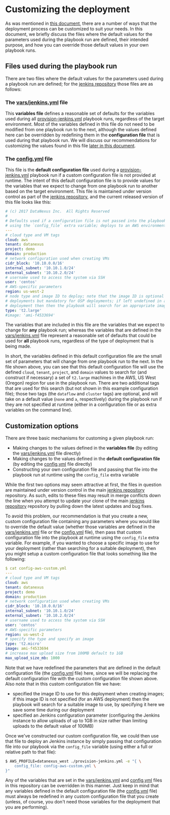 # Customizing the deployment
As was mentioned in [this document](Deployment-Scenarios.md), there are a number of ways that the deployment process can be customized to suit your needs. In this document, we briefly discuss the files where the default values for the parameters used during the playbook run are defined, their intended purpose, and how you can override those default values in your own playbook runs.

## Files used during the playbook run
There are two files where the default values for the parameters used during a playbook run are defined; for the [jenkins repository](https://github.com/Datanexus/jenkins) those files are as follows:

### The [vars/jenkins.yml](../vars/jenkins.yml) file
This **variables file** defines a reasonable set of defaults for the variables used during all [provision-jenkins.yml](../provision-jenkins.yml) playbook runs, regardless of the target environment. Most of the variables defined in this file do not need to be modified from one playbook run to the next, although the values defined here can be overridden by redefining them in the **configuration file** that is used during that playbook run. We will discuss our recommendations for customizing the values found in this file [later in this document](#customization-options).

### The [config.yml](../config.yml) file

This file is the **default configuration file** used during a [provision-jenkins.yml](../provision-jenkins.yml) playbook run if a custom configuration file is not provided at runtime. The intent of this default configuration file is to provide values for the variables that we expect to change from one playbook run to another based on the target environment. This file is maintained under version control as part of the [jenkins repository](https://github.com/Datanexus/jenkins), and the current released version of this file looks like this:

```yaml
# (c) 2017 DataNexus Inc.  All Rights Reserved
#
# Defaults used if a configuration file is not passed into the playbook run
# using the `config_file` extra variable; deploys to an AWS environment
---
# cloud type and VM tags
cloud: aws
tenant: datanexus
project: demo
domain: production
# network configuration used when creating VMs
cidr_block: '10.10.0.0/16'
internal_subnet: '10.10.1.0/24'
external_subnet: '10.10.2.0/24'
# username used to access the system via SSH
user: 'centos'
# AWS-specific parameters
region: us-west-2
# node type and image ID to deploy; note that the image ID is optional for AWS
# deployments but mandatory for OSP deployments; if left undefined in an AWS
# deployment then then the playbook will search for an appropriate image to use
type: 't2.large'
#image: 'ami-f4533694'
```

The variables that are included in this file are the variables that we expect to change for **any** playbook run; whereas the variables that are defined in the [vars/jenkins.yml](../vars/jenkins.yml) file represent a reasonable set of defaults that could be used for **all** playbook runs, regardless of the type of deployment that is being made.

In short, the variables defined in this default configuration file are the small set of parameters that will change from one playbook run to the next. In the file shown above, you can see that this default configuration file will use the defined `cloud`, `tenant`, `project`, and `domain` values to search for (and construct if necessary) a set of `t2.large` machines in the AWS, US West (Oregon) region for use in the playbook run. There are two additional tags that are used for this search (but not shown in this example configuration file); those two tags (the `dataflow` and `cluster` tags) are optional, and will take on a default value (`none` and `a`, respectively) during the playbook run if they are not specified at runtime (either in a configuration file or as extra variables on the command line).

## Customization options
There are three basic mechanisms for customing a given playbook run:

* Making changes to the values defined in the **variables file** (by editing the [vars/jenkins.yml](../vars/jenkins.yml) file directly)
* Making changes to the values defined in the **default configuration file** (by editing the [config.yml](../config.yml) file directly)
* Constructing your own configuration file and passing that file into the playbook run at runtime using the `config_file` extra variable

While the first two options may seem attractive at first, the files in question are maintained under version control in the main [jenkins repository](https://github.com/Datanexus/jenkins) repository. As such, edits to these files may result in merge conflicts down the line when you attempt to update your clone of the main [jenkins repository](https://github.com/Datanexus/jenkins) repository by pulling down the latest updates and bug fixes.

To avoid this problem, our recommendation is that you create a new, custom configuration file containing any parameters where you would like to override the default value (whether those variables are defined in the [vars/jenkins.yml](../vars/jenkins.yml) file or the [config.yml](../config.yml) file), then pass that custom configuration file into the playbook at runtime using the `config_file` extra variable. For example, if you wanted to choose a specific image to use for your deployment (rather than searching for a suitable deployment), then you might setup a custom configuration file that looks something like the following:

```yaml
$ cat config-aws-custom.yml
---
# cloud type and VM tags
cloud: aws
tenant: datanexus
project: demo
domain: production
# network configuration used when creating VMs
cidr_block: '10.10.0.0/16'
internal_subnet: '10.10.1.0/24'
external_subnet: '10.10.2.0/24'
# username used to access the system via SSH
user: 'centos'
# AWS-specific parameters
region: us-west-2
# specify the type and specify an image
type: 't2.micro'
image: ami-f4533694
# increase max upload size from 100MB default to 1GB
max_upload_size_mb: 1000
```

Note that we have redefined the parameters that are defined in the default configuration file (the [config.yml](../config.yml) file) here, since we will be replacing the default configuration file with the custom configuration file shown above. Also note that in this custom configuration file we have:

* specified the image ID to use for this deployment when creating images; if this image ID is not specified (for an AWS deployment) then the playbook will search for a suitable image to use, by specifying it here we save some time during our deployment
* specified an Jenkins configuration parameter (configuring the Jenkins instance to allow uploads of up to 1GB in size rather than limiting uploads to the default value of 100MB)

Once we've constructed our custom configuration file, we could then use that file to deploy an Jenkins instance by simply passing that configuration file into our playbook via the `config_file` variable (using either a full or relative path to that file):

```bash
$ AWS_PROFILE=datanexus_west ./provision-jenkins.yml -e "{ \
    config_file: config-aws-custom.yml \
}"
```

Any of the variables that are set in the [vars/jenkins.yml](../vars/jenkins.yml) and [config.yml](../config.yml) files in this repository can be overridden in this manner. Just keep in mind that any variables defined in the default configuration file (the [config.yml](../config.yml) file) must always be redefined in any custom configuration file that you create (unless, of course, you don't need those variables for the deployment that you are performing).
